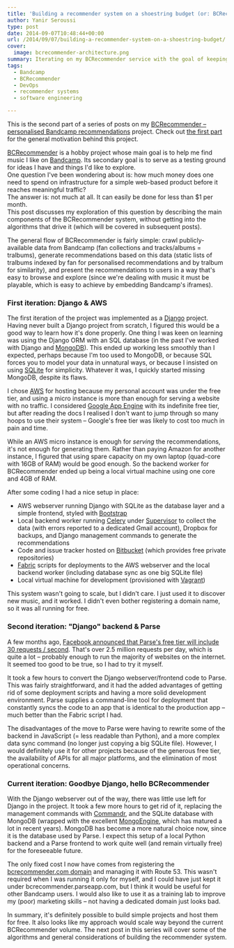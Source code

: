 ```yaml
---
title: 'Building a recommender system on a shoestring budget (or: BCRecommender part 2 – general system layout)'
author: Yanir Seroussi
type: post
date: 2014-09-07T10:48:44+00:00
url: /2014/09/07/building-a-recommender-system-on-a-shoestring-budget/
cover:
  image: bcrecommender-architecture.png
summary: Iterating on my BCRecommender service with the goal of keeping costs low while providing a valuable music recommendation service.
tags:
  - Bandcamp
  - BCRecommender
  - DevOps
  - recommender systems
  - software engineering

---
```

<p class="intro-note">This is the second part of a series of posts on my <a href="http://www.bcrecommender.com" target="_blank" rel="noopener">BCRecommender – personalised Bandcamp recommendations</a> project. Check out <a href="https://yanirseroussi.com/2014/08/30/building-a-bandcamp-recommender-system-part-1-motivation/">the first part</a> for the general motivation behind this project.</p>

<a href="http://www.bcrecommender.com" target="_blank" rel="noopener">BCRecommender</a> is a hobby project whose main goal is to help me find music I like on <a href="https://bandcamp.com" target="_blank" rel="noopener">Bandcamp</a>. Its secondary goal is to serve as a testing ground for ideas I have and things I'd like to explore.  
One question I've been wondering about is: how much money does one need to spend on infrastructure for a simple web-based product before it reaches meaningful traffic?  
The answer is: not much at all. It can easily be done for less than $1 per month.  
This post discusses my exploration of this question by describing the main components of the BCRecommender system, without getting into the algorithms that drive it (which will be covered in subsequent posts).

The general flow of BCRecommender is fairly simple: crawl publicly-available data from Bandcamp (fan collections and tracks/albums = tralbums), generate recommendations based on this data (static lists of tralbums indexed by fan for personalised recommendations and by tralbum for similarity), and present the recommendations to users in a way that's easy to browse and explore (since we're dealing with music it must be playable, which is easy to achieve by embedding Bandcamp's iframes).

### First iteration: Django & AWS

The first iteration of the project was implemented as a <a href="https://www.djangoproject.com/" target="_blank" rel="noopener">Django</a> project. Having never built a Django project from scratch, I figured this would be a good way to learn how it's done properly. One thing I was keen on learning was using the Django ORM with an SQL database (in the past I've worked with Django and <a href="https://www.mongodb.org/" target="_blank" rel="noopener">MongoDB</a>). This ended up working less smoothly than I expected, perhaps because I'm too used to MongoDB, or because SQL forces you to model your data in unnatural ways, or because I insisted on using <a href="https://sqlite.org/" target="_blank" rel="noopener">SQLite</a> for simplicity. Whatever it was, I quickly started missing MongoDB, despite its flaws.

I chose <a href="https://aws.amazon.com/" target="_blank" rel="noopener">AWS</a> for hosting because my personal account was under the free tier, and using a micro instance is more than enough for serving a website with no traffic. I considered <a href="https://developers.google.com/appengine/" target="_blank" rel="noopener">Google App Engine</a> with its indefinite free tier, but after reading the docs I realised I don't want to jump through so many hoops to use their system – Google's free tier was likely to cost too much in pain and time.

While an AWS micro instance is enough for _serving_ the recommendations, it's not enough for generating them. Rather than paying Amazon for another instance, I figured that using spare capacity on my own laptop (quad-core with 16GB of RAM) would be good enough. So the backend worker for BCRecommender ended up being a local virtual machine using one core and 4GB of RAM.

After some coding I had a nice setup in place:

  * AWS webserver running Django with SQLite as the database layer and a simple frontend, styled with <a href="http://getbootstrap.com/" target="_blank" rel="noopener">Bootstrap</a>
  * Local backend worker running <a href="http://www.celeryproject.org/" target="_blank" rel="noopener">Celery</a> under <a href="http://supervisord.org/" target="_blank" rel="noopener">Supervisor</a> to collect the data (with errors reported to a dedicated Gmail account), Dropbox for backups, and Django management commands to generate the recommendations
  * Code and issue tracker hosted on <a href="https://bitbucket.org/" target="_blank" rel="noopener">Bitbucket</a> (which provides free private repositories)
  * <a href="http://www.fabfile.org/" target="_blank" rel="noopener">Fabric</a> scripts for deployments to the AWS webserver and the local backend worker (including database sync as one big SQLite file)
  * Local virtual machine for development (provisioned with <a href="http://www.vagrantup.com/" target="_blank" rel="noopener">Vagrant</a>)

This system wasn't going to scale, but I didn't care. I just used it to discover new music, and it worked. I didn't even bother registering a domain name, so it was all running for free.

### Second iteration: "Django" backend & Parse

A few months ago, <a href="http://blog.parse.com/2014/04/30/parse-pricing-now-cheaper-and-simpler/" target="_blank" rel="noopener">Facebook announced that Parse's free tier will include 30 requests / second</a>. That's over 2.5 million requests per day, which is quite a lot – probably enough to run the majority of websites on the internet. <!--In addition, Parse is meant to be a backend service for mobile apps. Being able to use it for website hosting as well appears to be a pleasant side effect.--> It seemed too good to be true, so I had to try it myself.

It took a few hours to convert the Django webserver/frontend code to Parse. This was fairly straightforward, and it had the added advantages of getting rid of some deployment scripts and having a more solid development environment. Parse supplies a command-line tool for deployment that constantly syncs the code to an app that is identical to the production app – much better than the Fabric script I had.

The disadvantages of the move to Parse were having to rewrite some of the backend in JavaScript (= less readable than Python), and a more complex data sync command (no longer just copying a big SQLite file). However, I would definitely use it for other projects because of the generous free tier, the availability of APIs for all major platforms, and the elimination of most operational concerns.

### Current iteration: Goodbye Django, hello BCRecommender

With the Django webserver out of the way, there was little use left for Django in the project. It took a few more hours to get rid of it, replacing the management commands with <a href="https://github.com/tellapart/commandr" target="_blank" rel="noopener">Commandr</a>, and the SQLite database with MongoDB (wrapped with the excellent <a href="http://mongoengine.org/" target="_blank" rel="noopener">MongoEngine</a>, which has matured a lot in recent years). MongoDB has become a more natural choice now, since it is the database used by Parse. I expect this setup of a local Python backend and a Parse frontend to work quite well (and remain virtually free) for the foreseeable future.

The only fixed cost I now have comes from registering the <a href="http://www.bcrecommender.com" target="_blank" rel="noopener">bcrecommender.com domain</a> and managing it with Route 53. This wasn't required when I was running it only for myself, and I could have just kept it under bcrecommender.parseapp.com, but I think it would be useful for other Bandcamp users. I would also like to use it as a training lab to improve my (poor) marketing skills – not having a dedicated domain just looks bad.

In summary, it's definitely possible to build simple projects and host them for free. It also looks like my approach would scale way beyond the current BCRecommender volume. The next post in this series will cover some of the algorithms and general considerations of building the recommender system.
